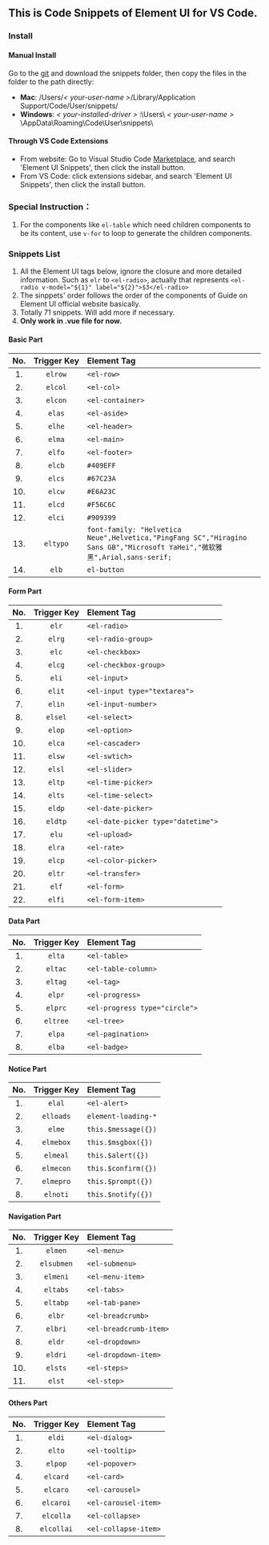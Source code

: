 ## This is Code Snippets of Element UI for VS Code.

### Install

#### Manual Install
Go to the [git](https://github.com/snowffer/Element-UI-Snippets-VSCode) and download the snippets folder, then copy the files in the folder to the path directly:

+ **Mac**: /Users/*< your-user-name >*/Library/Application Support/Code/User/snippets/
+ **Windows**: *< your-installed-driver >* :\Users\ *< your-user-name >* \AppData\Roaming\Code\User\snippets\

#### Through VS Code Extensions

+ From website: Go to Visual Studio Code [Marketplace](https://marketplace.visualstudio.com/vscode), and search 'Element UI Snippets', then click the install button.
+ From VS Code: click extensions sidebar, and search 'Element UI Snippets', then click the install button.

### Special Instruction：

1. For the components like `el-table` which need children components to be its content, use `v-for` to loop to generate the children components.

### Snippets List

1. All the Element UI tags below, ignore the closure and more detailed information. Such as `elr` to `<el-radio>`, actually that represents `<el-radio v-model="${1}" label="${2}">$3</el-radio>`
2. The sinppets' order follows the order of the components of Guide on Element UI official website basically. <!--Supply extra General and Options parts.-->
3. Totally 71 snippets. Will add more if necessary.
4. **Only work in .vue file for now.**



#### Basic Part
|No.|Trigger&nbsp;Key|Element Tag|
|:------:|:--------------:|:--------|
|1. | `elrow` | `<el-row>` |
|2. | `elcol` | `<el-col>` |
|3. | `elcon` | `<el-container>` |
|4. | `elas` | `<el-aside>` |
|5. | `elhe` | `<el-header>` |
|6. | `elma` | `<el-main>` |
|7. | `elfo` | `<el-footer>` |
|8. | `elcb` | `#409EFF` |
|9. | `elcs` | `#67C23A` |
|10. | `elcw` | `#E6A23C` |
|11. | `elcd` | `#F56C6C` |
|12. | `elci` | `#909399` |
|13. | `eltypo` | `font-family: "Helvetica Neue",Helvetica,"PingFang SC","Hiragino Sans GB","Microsoft YaHei","微软雅黑",Arial,sans-serif;` |
|14. | `elb` | `el-button` |

#### Form Part

|No. |  Trigger&nbsp;Key | Element Tag|
|:------:|:--------------:|:--------|
|1. | `elr` | `<el-radio>` |
|2. | `elrg` | `<el-radio-group>` |
|3. | `elc` | `<el-checkbox>` |
|4. | `elcg` | `<el-checkbox-group>` |
|5. | `eli` | `<el-input>` |
|6. | `elit` | `<el-input type="textarea">` |
|7. | `elin` | `<el-input-number>` |
|8. | `elsel` | `<el-select>` |
|9. | `elop` | `<el-option>` |
|10. | `elca` | `<el-cascader>` |
|11. | `elsw` | `<el-swtich>` |
|12. | `elsl` | `<el-slider>` |
|13. | `eltp` | `<el-time-picker>` |
|14. | `elts` | `<el-time-select>` |
|15. | `eldp` | `<el-date-picker>` |
|16. | `eldtp` | `<el-date-picker type="datetime">` |
|17. | `elu` | `<el-upload>` |
|18. | `elra` | `<el-rate>` |
|19. | `elcp` | `<el-color-picker>` |
|20. | `eltr` | `<el-transfer>` |
|21. | `elf` | `<el-form>` |
|22. | `elfi` | `<el-form-item>` |

#### Data Part

|No. |  Trigger Key | Element Tag|
|:------:|:--------------:|:--------|
|1. | `elta` | `<el-table>` |
|2. | `eltac` | `<el-table-column>` |
|3. | `eltag` | `<el-tag>` |
|4. | `elpr` | `<el-progress>` |
|5. | `elprc` | `<el-progress type="circle">` |
|6. | `eltree` | `<el-tree>` |
|7. | `elpa` | `<el-pagination>` |
|8. | `elba` | `<el-badge>` |


#### Notice Part

|No. |  Trigger Key | Element Tag|
|:------:|:--------------:|:--------|
|1. | `elal` | `<el-alert>` |
|2. | `elloads` | 	`element-loading-*` |
|3. | `elme` | 	`this.$message({})` |
|4. | `elmebox` | 	`this.$msgbox({})` |
|5. | `elmeal` | 	`this.$alert({})` |
|6. | `elmecon` | 	`this.$confirm({})` |
|7. | `elmepro` | 	`this.$prompt({})` |
|8. | `elnoti` | 	`this.$notify({})` |



#### Navigation Part
No. |  Trigger Key | Element Tag
|:------:|:--------------:|:--------|
|1. | `elmen` | `<el-menu>` |
|2. | `elsubmen` | `<el-submenu>` |
|3. | `elmeni` | `<el-menu-item>` |
|4. | `eltabs` | `<el-tabs>` |
|5. | `eltabp` | `<el-tab-pane>` |
|6. | `elbr` | `<el-breadcrumb>` |
|7. | `elbri` | `<el-breadcrumb-item>` |
|8. | `eldr` | `<el-dropdown>` |
|9. | `eldri` | `<el-dropdown-item>` |
|10. | `elsts` | `<el-steps>` |
|11. | `elst` | `<el-step>` |

#### Others Part
No. |  Trigger Key | Element Tag
|:------:|:--------------:|:--------|
|1. | `eldi` | `<el-dialog>` |
|2. | `elto` | `<el-tooltip>` |
|3. | `elpop` | `<el-popover>` |
|4. | `elcard` | `<el-card>` |
|5. | `elcaro` | `<el-carousel>` |
|6. | `elcaroi` | `<el-carousel-item>` |
|7. | `elcolla` | `<el-collapse>` |
|8. | `elcollai` | `<el-collapse-item>` |

<!--
#### General Part
No. |  Trigger Key | Element Tag
|:------:|:--------------:|:--------|
|1. | `el` | `<el-*>` |
|2. | `elic` | `<el-icon-*>` |

#### Options Part
No. |  Trigger Key | Element Tag
|:------:|:--------------:|:--------|
|1. | `elpos` | positions |
|2. | `elanims` | animation types |
-->
<!--
#### #TODO
1. `tree`的data值
2. `import`样式的快捷方式
3. 不同类型的`button`
4. 各种引用路径：内置动画，样式
-->


